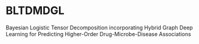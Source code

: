 # BLTDMDGL
Bayesian Logistic Tensor Decomposition incorporating Hybrid Graph Deep Learning for Predicting Higher-Order Drug-Microbe-Disease Associations

